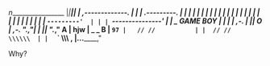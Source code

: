  _n_________________
|_|_______________|_|
|  ,-------------.  |
| |  .---------.  | |
| |  |         |  | |
| |  |         |  | |
| |  |         |  | |
| |  |         |  | |
| |  `---------'  | |
| `---------------' |
|   _ GAME BOY      |
| _| |_         ,-. |
||_ O _|   ,-. "._,"|
|  |_|    "._,"   A | hjw
|    _  _    B      | `97
|   // //           |
|  // //    \\\\\\  |
|  `  `      \\\\\\ ,
|________...______,"


Why?